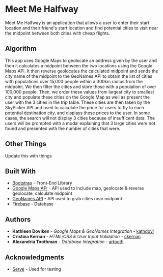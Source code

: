 # Meet Me Halfway

Meet Me Halfway is an application that allows a user to enter their start location and their friend's start location and find potential cities to visit near the midpoint between both cities with cheap flights. 

## Algorithm

This app uses Google Maps to geolocate an address given by the user and then it calculates a midpoint between the two locations using the Google Maps API. It then reverse geolocates the calculated midpoint and sends the city name of the midpoint to the GeoNames API to obtain the list of cities with populations over 15,000 people within a 300km radius from the midpoint. We then filter the cities and store those with a population of over 100,000 people. Then, we order these values from largest city to smallest city and populate these cities on the Google Map as well as present the user with the 3 cities in the trip table. These cities are then taken by the SkyPicker API and used to calculate the price for users to fly to each potential destination city, and displays these prices to the user. In some cases, the search will not display 3 cities because of insufficent data. The users will be prompted with a modal explaining that 3 large cities were not found and presented with the number of cities that were.

## Other Things

Update this with things

## Built With

* [Bootstrap](http://getbootstrap.com/) - Front-End Library
* [Google Maps API](https://developers.google.com/maps/documentation/) - API used to include map, geolocate & reverse geolocate, calculate midpoint
* [GeoNames API](http://www.geonames.org/export/web-services.html) - API used to grab cities near midpoint
* [Firebase](https://firebase.google.com/?hl=en-419) - Database


## Authors

* **Kathleen Doviken** - *Google Maps & GeoNames Integration* - [kathdovi](https://github.com/kathdovi)
* **Cristina Kernan** - *HTML/CSS & User Input Validation* - [ckernan](https://github.com/ckernan)
* **Alexandria Toothman** - *Database Integration* - [artooth](https://github.com/artooth)


## Acknowledgments

* [Serve](https://www.npmjs.com/package/serve) - Used for testing 


